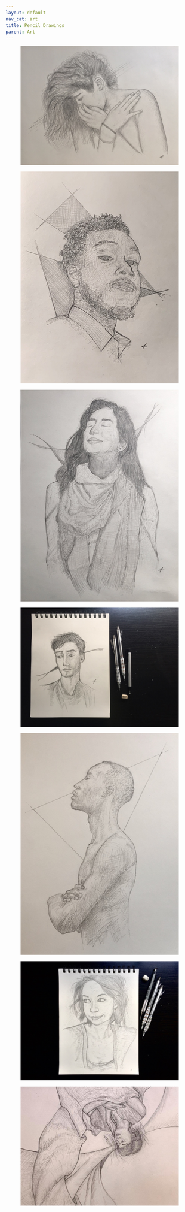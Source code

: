 ```yaml
---
layout: default
nav_cat: art
title: Pencil Drawings
parent: Art
---
```


<figure>
	<img src="./1.jpg" alt="" title="" />
    <!-- <figcaption>Caption</figcaption> -->
</figure>

<figure>
	<img src="./2.jpg" alt="" title="" />
    <!-- <figcaption>Caption</figcaption> -->
</figure>

<figure>
	<img src="./3.jpg" alt="" title="" />
    <!-- <figcaption>Caption</figcaption> -->
</figure>

<figure class="bleed">
	<img src="./4.jpg" alt="" title="" />
    <!-- <figcaption>Caption</figcaption> -->
</figure>

<figure>
	<img src="./5.jpg" alt="" title="" />
    <!-- <figcaption>Caption</figcaption> -->
</figure>

<figure class="bleed">
	<img src="./6.jpg" alt="" title="" />
    <!-- <figcaption>Caption</figcaption> -->
</figure>

<figure class="bleed">
	<img src="./7.jpg" alt="" title="" />
    <!-- <figcaption>Caption</figcaption> -->
</figure>